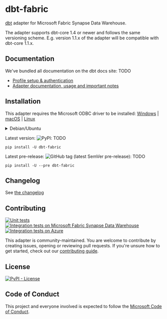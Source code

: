 # dbt-fabric

[dbt](https://www.getdbt.com) adapter for Microsoft Fabric Synapse Data Warehouse.

The adapter supports dbt-core 1.4 or newer and follows the same versioning scheme.
E.g. version 1.1.x of the adapter will be compatible with dbt-core 1.1.x.

## Documentation

We've bundled all documentation on the dbt docs site:
TODO
* [Profile setup & authentication](https://docs.getdbt.com/reference/warehouse-profiles/mssql-profile)
* [Adapter documentation, usage and important notes](https://docs.getdbt.com/reference/resource-configs/mssql-configs)

## Installation

This adapter requires the Microsoft ODBC driver to be installed:
[Windows](https://docs.microsoft.com/nl-be/sql/connect/odbc/download-odbc-driver-for-sql-server?view=sql-server-ver16#download-for-windows) |
[macOS](https://docs.microsoft.com/nl-be/sql/connect/odbc/linux-mac/install-microsoft-odbc-driver-sql-server-macos?view=sql-server-ver16) |
[Linux](https://docs.microsoft.com/nl-be/sql/connect/odbc/linux-mac/installing-the-microsoft-odbc-driver-for-sql-server?view=sql-server-ver16)

<details><summary>Debian/Ubuntu</summary>
<p>

Make sure to install the ODBC headers as well as the driver linked above:

```shell
sudo apt-get install -y unixodbc-dev
```

</p>
</details>

Latest version: ![PyPI](https://img.shields.io/pypi/v/dbt-sqlserver?label=latest%20stable&logo=pypi): TODO

```shell
pip install -U dbt-fabric
```

Latest pre-release: ![GitHub tag (latest SemVer pre-release)](https://img.shields.io/github/v/tag/microsoft/dbt-sqlserver?include_prereleases&label=latest%20pre-release&logo=pypi): TODO

```shell
pip install -U --pre dbt-fabric
```

## Changelog

See [the changelog](CHANGELOG.md)

## Contributing

[![Unit tests](https://github.com/microsoft/dbt-fabric/actions/workflows/unit-tests.yml/badge.svg)](https://github.com/microsoft/dbt-sqlserver/actions/workflows/unit-tests.yml)
[![Integration tests on Microsoft Fabric Synapse Data Warehouse](https://github.com/microsoft/dbt-fabric/actions/workflows/integration-tests-sqlserver.yml/badge.svg)](https://github.com/microsoft/dbt-fabric/actions/workflows/integration-tests-sqlserver.yml)
[![Integration tests on Azure](https://github.com/microsoft/dbt-fabric/actions/workflows/integration-tests-azure.yml/badge.svg)](https://github.com/microsoft/dbt-fabric/actions/workflows/integration-tests-azure.yml)

This adapter is community-maintained.
You are welcome to contribute by creating issues, opening or reviewing pull requests.
If you're unsure how to get started, check out our [contributing guide](CONTRIBUTING.md).

## License

[![PyPI - License](https://img.shields.io/pypi/l/dbt-fabric)](https://github.com/microsoft/dbt-fabric/blob/master/LICENSE)

## Code of Conduct

This project and everyone involved is expected to follow the [Microsoft Code of Conduct](https://community.getdbt.com/code-of-conduct).
